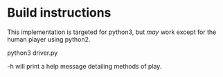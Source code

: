 # Build instructions

This implementation is targeted for python3, but *may* work except for the human
player using python2.

python3 driver.py <args>

-h will print a help message detailing methods of play.

